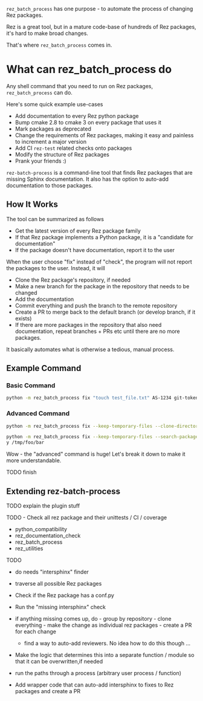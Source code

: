 ``rez_batch_process`` has one purpose - to automate the process of changing Rez packages.

Rez is a great tool, but in a mature code-base of hundreds of Rez packages,
it's hard to make broad changes.

That's where ``rez_batch_process`` comes in.


# What can rez_batch_process do

Any shell command that you need to run on Rez packages, ``rez_batch_process`` can do.

Here's some quick example use-cases

- Add documentation to every Rez python package
- Bump cmake 2.8 to cmake 3 on every package that uses it
- Mark packages as deprecated
- Change the requirements of Rez packages, making it easy and painless to increment a major version
- Add CI ``rez-test`` related checks onto packages
- Modify the structure of Rez packages
- Prank your friends :)


``rez-batch-process`` is a command-line tool that finds Rez
packages that are missing Sphinx documentation. It also has the option
to auto-add documentation to those packages.


## How It Works

The tool can be summarized as follows

- Get the latest version of every Rez package family
- If that Rez package implements a Python package, it is a "candidate for documentation"
- If the package doesn't have documentation, report it to the user

When the user choose "fix" instead of "check", the program will not
report the packages to the user. Instead, it will

- Clone the Rez package's repository, if needed
- Make a new branch for the package in the repository that needs to be changed
- Add the documentation
- Commit everything and push the branch to the remote repository
- Create a PR to merge back to the default branch (or develop branch, if it exists)
- If there are more packages in the repository that also need
documentation, repeat branches + PRs etc until there are no more
packages.

It basically automates what is otherwise a tedious, manual process.


## Example Command

### Basic Command

```sh
python -m rez_batch_process fix "touch test_file.txt" AS-1234 git-token
```

### Advanced Command

```sh
python -m rez_batch_process fix --keep-temporary-files --clone-directory /tmp/repository_clones/attempt_1 --packages rez_batch_process --base-url https://github-enterprise.com --search-packages-path `rez-config release_packages_path`:$REZ_PACKAGES_PATH "touch test_file.txt" AS-1234 git-token
```

```sh
python -m rez_batch_process fix --keep-temporary-files --search-packages-path `rez-config release_packages_path`:$REZ_PACKAGES_PATH "touch test_file.txt" AS-1234 git-token --temporary-director
y /tmp/foo/bar
```

Wow - the "advanced" command is huge! Let's break it down to make it more understandable.

TODO finish


## Extending rez-batch-process

TODO explain the plugin stuff

TODO - Check all rez package and their unittests / CI / coverage

 - python_compatibility
 - rez_documentation_check
 - rez_batch_process
 - rez_utilities

TODO
- do needs "intersphinx" finder
 - traverse all possible Rez packages
  - Check if the Rez package has a conf.py
   - Run the "missing intersphinx" check
   - if anything missing comes up, do
    - group by repository
	- clone everything
	- make the change as individual rez packages
	- create a PR for each change
	 - find a way to auto-add reviewers. No idea how to do this though ...

   - Make the logic that determines this into a separate function / module so that it can be overwritten,if needed
   - run the paths through a process (arbitrary user process / function)

- Add wrapper code that can auto-add intersphinx to fixes to Rez packages and create a PR
